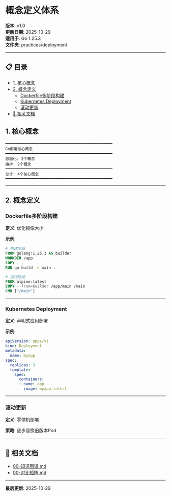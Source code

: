 ﻿# 概念定义体系

**版本**: v1.0  
**更新日期**: 2025-10-29  
**适用于**: Go 1.25.3  
**文件夹**: practices/deployment

---

## 📋 目录


- [1. 核心概念](#1.-核心概念)
- [2. 概念定义](#概念定义体系)
  - [Dockerfile多阶段构建](#dockerfile多阶段构建)
  - [Kubernetes Deployment](#kubernetes-deployment)
  - [滚动更新](#滚动更新)
- [🔗 相关文档](#相关文档)

## 1. 核心概念

```text
━━━━━━━━━━━━━━━━━━━━━━━━━━━━━━━━━━━━━━━━━━━━━━━
Go部署核心概念
━━━━━━━━━━━━━━━━━━━━━━━━━━━━━━━━━━━━━━━━━━━━━━━
容器化: 2个概念
编排: 2个概念
━━━━━━━━━━━━━━━━━━━━━━━━━━━━━━━━━━━━━━━━━━━━━━━
总计: 4个核心概念
━━━━━━━━━━━━━━━━━━━━━━━━━━━━━━━━━━━━━━━━━━━━━━━
```

---

## 2. 概念定义

### Dockerfile多阶段构建

**定义**: 优化镜像大小

**示例**:
```dockerfile
# 构建阶段
FROM golang:1.25.3 AS builder
WORKDIR /app
COPY . .
RUN go build -o main .

# 运行阶段
FROM alpine:latest
COPY --from=builder /app/main /main
CMD ["/main"]
```

---

### Kubernetes Deployment

**定义**: 声明式应用部署

**示例**:
```yaml
apiVersion: apps/v1
kind: Deployment
metadata:
  name: myapp
spec:
  replicas: 3
  template:
    spec:
      containers:
      - name: app
        image: myapp:latest
```

---

### 滚动更新

**定义**: 零停机部署

**策略**: 逐步替换旧版本Pod

---

## 🔗 相关文档

- [00-知识图谱.md](./00-知识图谱.md)
- [00-对比矩阵.md](./00-对比矩阵.md)

---

**最后更新**: 2025-10-29


